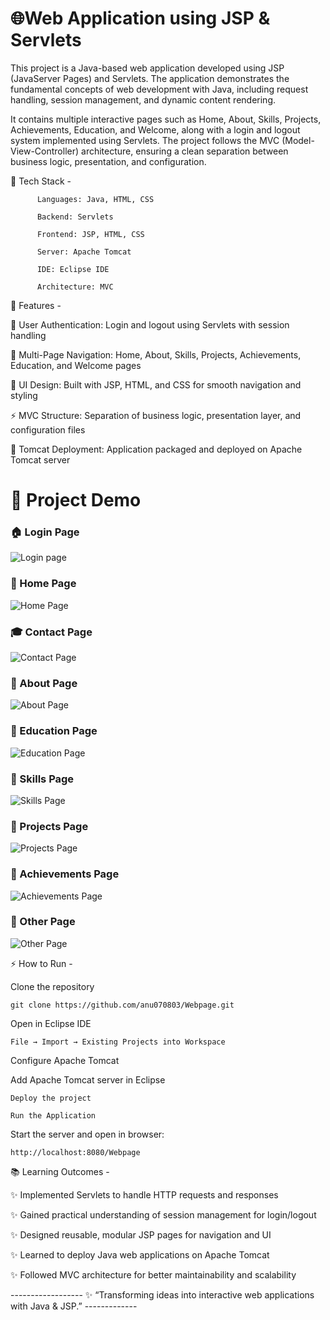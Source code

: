 # 🌐Web Application using JSP & Servlets

This project is a Java-based web application developed using JSP (JavaServer Pages) and Servlets. The application demonstrates the fundamental concepts of web development with Java, including request handling, session management, and dynamic content rendering.

It contains multiple interactive pages such as Home, About, Skills, Projects, Achievements, Education, and Welcome, along with a login and logout system implemented using Servlets. The project follows the MVC (Model-View-Controller) architecture, ensuring a clean separation between business logic, presentation, and configuration.

🔧 Tech Stack -

          Languages: Java, HTML, CSS

          Backend: Servlets

          Frontend: JSP, HTML, CSS

          Server: Apache Tomcat

          IDE: Eclipse IDE

          Architecture: MVC

🚀 Features -

  🔑 User Authentication: Login and logout using Servlets with session handling

  📑 Multi-Page Navigation: Home, About, Skills, Projects, Achievements, Education, and Welcome pages

  🎨 UI Design: Built with JSP, HTML, and CSS for smooth navigation and styling

  ⚡ MVC Structure: Separation of business logic, presentation layer, and configuration files

  📂 Tomcat Deployment: Application packaged and deployed on Apache Tomcat server



# 📸 Project Demo

### 🏠 Login Page
![Login page](./login%20page%20scr.png)

### 🔑 Home Page
![Home Page](./home%20page%20scr.png)

### 🎓 Contact Page
![Contact Page](./contact%20page%20scr.png)

### 📂 About Page
![About Page](./about%20page%20scr.png)

### 📂 Education Page
![Education Page](./education%20page%20scr.png)

### 📂 Skills Page
![Skills Page](./skills%20page%20scr.png)

### 📂 Projects Page
![Projects Page](./project%20page%20scr.png)

### 📂 Achievements Page
![Achievements Page](./achievements%20page%20scr.png)

### 📂 Other Page
![Other Page](./other%20scr.png)



⚡ How to Run -

Clone the repository

    git clone https://github.com/anu070803/Webpage.git


Open in Eclipse IDE

    File → Import → Existing Projects into Workspace

Configure Apache Tomcat

Add Apache Tomcat server in Eclipse

    Deploy the project

    Run the Application

Start the server and open in browser:

    http://localhost:8080/Webpage

📚 Learning Outcomes -

✨ Implemented Servlets to handle HTTP requests and responses

✨ Gained practical understanding of session management for login/logout

✨ Designed reusable, modular JSP pages for navigation and UI

✨ Learned to deploy Java web applications on Apache Tomcat

✨ Followed MVC architecture for better maintainability and scalability

------------------ ✨ “Transforming ideas into interactive web applications with Java & JSP.” -------------

